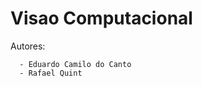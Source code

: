 # Visao Computacional
Autores: 

      - Eduardo Camilo do Canto
      - Rafael Quint


<object src="https://raw.githubusercontent.com/educanto/visaoComputacional/main/PosterVisaoComputacional.pdf" width=800>
